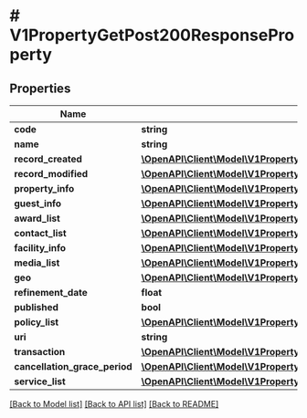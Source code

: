 # # V1PropertyGetPost200ResponseProperty

## Properties

Name | Type | Description | Notes
------------ | ------------- | ------------- | -------------
**code** | **string** |  | [optional]
**name** | **string** |  | [optional]
**record_created** | [**\OpenAPI\Client\Model\V1PropertyGetPost200ResponsePropertyRecordCreated**](V1PropertyGetPost200ResponsePropertyRecordCreated.md) |  | [optional]
**record_modified** | [**\OpenAPI\Client\Model\V1PropertyGetPost200ResponsePropertyRecordModified**](V1PropertyGetPost200ResponsePropertyRecordModified.md) |  | [optional]
**property_info** | [**\OpenAPI\Client\Model\V1PropertyGetPost200ResponsePropertyPropertyInfo**](V1PropertyGetPost200ResponsePropertyPropertyInfo.md) |  | [optional]
**guest_info** | [**\OpenAPI\Client\Model\V1PropertyGetPost200ResponsePropertyGuestInfo**](V1PropertyGetPost200ResponsePropertyGuestInfo.md) |  | [optional]
**award_list** | [**\OpenAPI\Client\Model\V1PropertyGetPost200ResponsePropertyAwardListInner[]**](V1PropertyGetPost200ResponsePropertyAwardListInner.md) |  | [optional]
**contact_list** | [**\OpenAPI\Client\Model\V1PropertyGetPost200ResponsePropertyContactListInner[]**](V1PropertyGetPost200ResponsePropertyContactListInner.md) |  | [optional]
**facility_info** | [**\OpenAPI\Client\Model\V1PropertyGetPost200ResponsePropertyFacilityInfo**](V1PropertyGetPost200ResponsePropertyFacilityInfo.md) |  | [optional]
**media_list** | [**\OpenAPI\Client\Model\V1PropertyGetPost200ResponsePropertyMediaListInner[]**](V1PropertyGetPost200ResponsePropertyMediaListInner.md) |  | [optional]
**geo** | [**\OpenAPI\Client\Model\V1PropertyGetPost200ResponsePropertyGeo**](V1PropertyGetPost200ResponsePropertyGeo.md) |  | [optional]
**refinement_date** | **float** |  | [optional]
**published** | **bool** |  | [optional]
**policy_list** | [**\OpenAPI\Client\Model\V1PropertyGetPost200ResponsePropertyPolicyListInner[]**](V1PropertyGetPost200ResponsePropertyPolicyListInner.md) |  | [optional]
**uri** | **string** |  | [optional]
**transaction** | [**\OpenAPI\Client\Model\V1PropertyGetPost200ResponsePropertyTransaction**](V1PropertyGetPost200ResponsePropertyTransaction.md) |  | [optional]
**cancellation_grace_period** | [**\OpenAPI\Client\Model\V1PropertyGetPost200ResponsePropertyCancellationGracePeriod**](V1PropertyGetPost200ResponsePropertyCancellationGracePeriod.md) |  | [optional]
**service_list** | [**\OpenAPI\Client\Model\V1PropertyGetPost200ResponsePropertyServiceListInner[]**](V1PropertyGetPost200ResponsePropertyServiceListInner.md) |  | [optional]

[[Back to Model list]](../../README.md#models) [[Back to API list]](../../README.md#endpoints) [[Back to README]](../../README.md)

